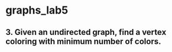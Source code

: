 # graphs_lab5

## 3. Given an undirected graph, find a vertex coloring with minimum number of colors.
